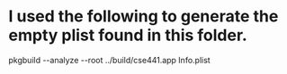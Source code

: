 # I used the following to generate the empty plist found in this folder.
pkgbuild --analyze --root ../build/cse441.app Info.plist


